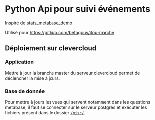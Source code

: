 # Python Api pour suivi événements

Inspiré de [stats_metabase_demo](https://github.com/betagouv/stats_metabase_demo)

Utilisé pour https://github.com/betagouv/itou-marche

## Déploiement sur clevercloud
### Application
Mettre à jour la branche master du serveur clevercloud permet de déclencher la mise à jours.

### Base de donnée
Pour mettre à jours les vues qui servent notamment dans les questions metabase, il faut se connecter sur le serveur postgres et exécuter les fichiers présent dans le dossier [`/misc/`](/misc/).
